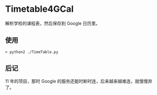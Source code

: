 ﻿Timetable4GCal
==============

解析学校的课程表，然后保存到 Google 日历里。

使用
----

```
> python2 ./TimeTable.py
```

后记
----

11 年的项目，那时 Google 的服务还能时断时连，后来越来越难连，就慢慢弃了。
